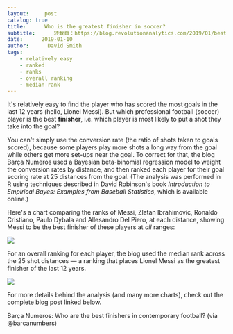 ```yaml
---
layout:     post
catalog: true
title:      Who is the greatest finisher in soccer?
subtitle:      转载自：https://blog.revolutionanalytics.com/2019/01/best-finishers-in-football.html
date:      2019-01-10
author:      David Smith
tags:
    - relatively easy
    - ranked
    - ranks
    - overall ranking
    - median rank
---
```


It's relatively easy to find the player who has scored the most goals in the last 12 years (hello, Lionel Messi). But which professional football (soccer) player is the best **finisher**, i.e. which player is most likely to put a shot they take into the goal?

You can't simply use the conversion rate (the ratio of shots taken to goals scored), because some players play more shots a long way from the goal while others get more set-ups near the goal. To correct for that, the blog Barça Numeros used a Bayesian beta-binomial regression model to weight the conversion rates by distance, and then ranked each player for their goal scoring rate at 25 distances from the goal. (The analysis was performed in R using techniques described in David Robinson's book *Introduction to Empirical Bayes: Examples from Baseball Statistics*, which is available online.)

Here's a chart comparing the ranks of Messi, Zlatan Ibrahimovic, Ronaldo Cristiano, Paulo Dybala and Allesandro Del Piero, at each distance, showing Messi to be the best finisher of these players at *all* ranges:

![](https://revolution-computing.typepad.com/.a/6a010534b1db25970b022ad385e21c200c-800wi)


For an overall ranking for each player, the blog used the median rank across the 25 shot distances — a ranking that places Lionel Messi as the greatest finisher of the last 12 years.

![](https://revolution-computing.typepad.com/.a/6a010534b1db25970b022ad385e24c200c-800wi)


For more details behind the analysis (and many more charts), check out the complete blog post linked below.

Barça Numeros: Who are the best finishers in contemporary football? (via @barcanumbers)
